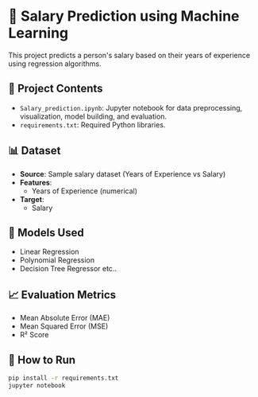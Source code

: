 # 💼 Salary Prediction using Machine Learning

This project predicts a person's salary based on their years of experience using regression algorithms.

## 📁 Project Contents

- `Salary_prediction.ipynb`: Jupyter notebook for data preprocessing, visualization, model building, and evaluation.
- `requirements.txt`: Required Python libraries.

## 📊 Dataset

- **Source**: Sample salary dataset (Years of Experience vs Salary)
- **Features**:
  - Years of Experience (numerical)
- **Target**:
  - Salary

## 🧠 Models Used

- Linear Regression
- Polynomial Regression
- Decision Tree Regressor etc..

## 📈 Evaluation Metrics

- Mean Absolute Error (MAE)
- Mean Squared Error (MSE)
- R² Score

## 🚀 How to Run

```bash
pip install -r requirements.txt
jupyter notebook
